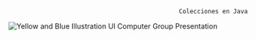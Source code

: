                                                    Colecciones en Java

![Yellow and Blue Illustration UI Computer Group Presentation](https://github.com/user-attachments/assets/1252f8a3-76c3-4e6e-80a5-8855e55769dc)
